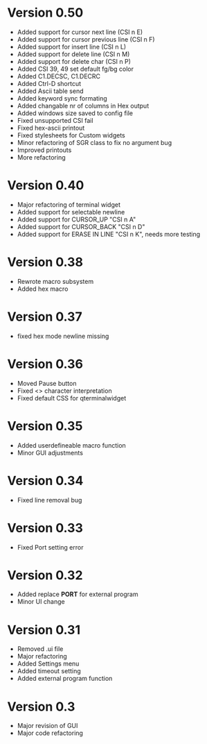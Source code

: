 # Version 0.50
- Added support for cursor next line (CSI n E)
- Added support for cursor previous line (CSI n F)
- Added support for insert line (CSI n L)
- Added support for delete line (CSI n M)
- Added support for delete char (CSI n P)
- Added CSI 39, 49 set default fg/bg color
- Added C1.DECSC, C1.DECRC
- Added Ctrl-D shortcut
- Added Ascii table send 
- Added keyword sync formating
- Added changable nr of columns in Hex output
- Added windows size saved to config file
- Fixed unsupported CSI fail
- Fixed hex-ascii printout
- Fixed stylesheets for Custom widgets
- Minor refactoring of SGR class to fix no argument bug
- Improved printouts
- More refactoring
 
# Version 0.40
- Major refactoring of terminal widget
- Added support for selectable newline
- Added support for CURSOR_UP "CSI n A"
- Added support for CURSOR_BACK "CSI n D"
- Added support for ERASE IN LINE "CSI n K", needs more testing

# Version 0.38
- Rewrote macro subsystem
- Added hex macro

# Version 0.37
- fixed hex mode newline missing

# Version 0.36
- Moved Pause button
- Fixed <> character interpretation
- Fixed default CSS for qterminalwidget

# Version 0.35
- Added userdefineable macro function
- Minor GUI adjustments

# Version 0.34
- Fixed line removal bug

# Version 0.33
- Fixed Port setting error

# Version 0.32
- Added replace __PORT__ for external program
- Minor UI change

# Version 0.31
- Removed .ui file
- Major refactoring
- Added Settings menu
- Added timeout setting
- Added external program function

# Version 0.3
- Major revision of GUI
- Major code refactoring

